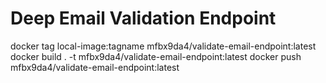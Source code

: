 # Deep Email Validation Endpoint

docker tag local-image:tagname mfbx9da4/validate-email-endpoint:latest
docker build . -t mfbx9da4/validate-email-endpoint:latest
docker push mfbx9da4/validate-email-endpoint:latest
